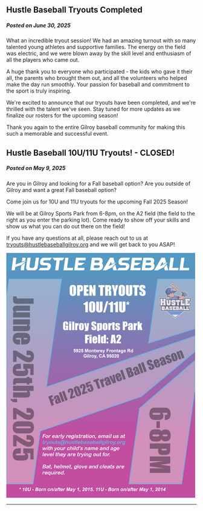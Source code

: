 ## Hustle Baseball Tryouts Completed

##### *Posted on June 30, 2025*

What an incredible tryout session! We had an amazing turnout with so many talented young athletes and supportive families. The energy on the field was electric, and we were blown away by the skill level and enthusiasm of all the players who came out.

A huge thank you to everyone who participated - the kids who gave it their all, the parents who brought them out, and all the volunteers who helped make the day run smoothly. Your passion for baseball and commitment to the sport is truly inspiring.

We're excited to announce that our tryouts have been completed, and we're thrilled with the talent we've seen. Stay tuned for more updates as we finalize our rosters for the upcoming season!

Thank you again to the entire Gilroy baseball community for making this such a memorable and successful event.


## Hustle Baseball 10U/11U Tryouts! - CLOSED!

##### *Posted on May 9, 2025*

Are you in Gilroy and looking for a Fall baseball option? Are you outside of Gilroy and want a great Fall baseball option?

Come join us for 10U and 11U tryouts for the upcoming Fall 2025 Season!

We will be at Gilroy Sports Park from 6-8pm, on the A2 field (the field to the right as you enter the parking lot). Come ready to show off your skills and show us what you can do out there on the field!

If you have any questions at all, please reach out to us at tryouts@hustlebaseballgilroy.org and we will get back to you ASAP!

<img src="/images/fall-2025-tryouts.png" alt="Fall 2025 Tryouts" width="500" class="announcement-image">



------
